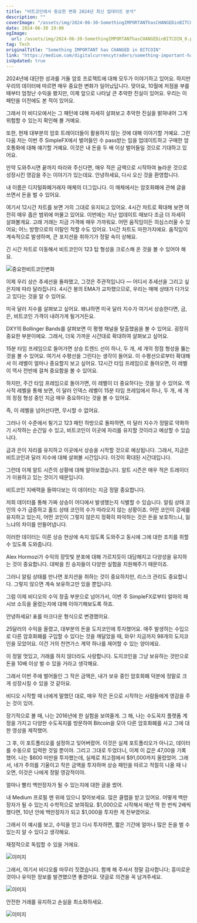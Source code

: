 ```yaml
---
title: "비트코인에서 중요한 변화 2024년 최신 업데이트 분석"
description: ""
coverImage: "/assets/img/2024-06-30-SomethingIMPORTANThasCHANGEDinBITCOIN_0.png"
date: 2024-06-30 19:00
ogImage:
  url: /assets/img/2024-06-30-SomethingIMPORTANThasCHANGEDinBITCOIN_0.png
tag: Tech
originalTitle: "Something IMPORTANT has CHANGED in BITCOIN"
link: "https://medium.com/digitalcurrencytraders/something-important-has-changed-in-bitcoin-2b7f28448a16"
isUpdated: true
---
```


2024년에 대단한 성과를 거둘 암호 프로젝트에 대해 모두가 이야기하고 있어요. 하지만 우리의 데이터에 따르면 매우 중요한 변화가 일어났답니다. 맞아요, 10월에 저점을 부를 때부터 엄청난 수익을 봤지만, 이제 앞으로 나타날 큰 추악한 진실이 있어요. 우리는 이 패턴을 이전에도 본 적이 있어요.

그래서 이 비디오에서는 그 패턴에 대해 자세히 살펴보고 추악한 진실을 밝혀내어 그게 위험할 수 있는지 확인해 볼 거예요.

또한, 현재 대부분의 암호 트레이더들이 활용하지 않는 것에 대해 이야기할 거예요. 그런 다음 저는 이번 주 SimpleFX에서 벌어들인 수 pass받는 임을 업데이트하고 구매한 암호통화에 대해 얘기할 거예요. 이것은 내 돈을 두 배 이상 벌어들일 것으로 기대하고 있어요.

만약 도와주시면 끝까지 따라와 주신다면, 매우 적은 금액으로 시작하여 놀라운 것으로 성장시킨 영감을 주는 이야기가 있는데요. 안녕하세요, 다시 오신 것을 환영합니다.

<!-- cozy-coder - 수평 -->

<ins class="adsbygoogle"
     style="display:block"
     data-ad-client="ca-pub-4877378276818686"
     data-ad-slot="1107185301"
     data-ad-format="auto"
     data-full-width-responsive="true"></ins>

<script>
     (adsbygoogle = window.adsbygoogle || []).push({});
</script>

내 이름은 디지털화폐거래자 매체의 더그입니다. 이 매체에서는 암호화폐에 관해 글을 쓰면서 돈을 벌 수 있어요.

여기서 12시간 차트를 보면 거의 그대로 유지되고 있어요. 4시간 차트로 확대해 보면 여전히 매우 좁은 범위에 머물고 있어요. 이번에는 지난 업데이트 때보다 조금 더 자세히 살펴볼게요. 고래 거래는 지금 가격에 매우 가까워요. 어떤 움직임이든 의심스러울 수 있어요; 어느 방향으로의 이탈인 척할 수도 있어요. 1시간 차트도 마찬가지에요. 움직임이 계속적으로 발생하며, 큰 포지션을 취하기가 정말 속이 상해요.

긴 시간 차트로 이동해서 비트코인이 123 탑 형성을 크로스해 온 것을 볼 수 있어야 해요.

![중요한비트코인변화](/assets/img/2024-06-30-SomethingIMPORTANThasCHANGEDinBITCOIN_0.png)

<!-- cozy-coder - 수평 -->

<ins class="adsbygoogle"
     style="display:block"
     data-ad-client="ca-pub-4877378276818686"
     data-ad-slot="1107185301"
     data-ad-format="auto"
     data-full-width-responsive="true"></ins>

<script>
     (adsbygoogle = window.adsbygoogle || []).push({});
</script>

이제 우리 상슨 추세선을 돌파했고, 그것은 주관적입니다 — 어디서 추세선을 그리고 싶은지에 따라 달라집니다. 4시간 봉의 EMA가 교차했으므로, 우리는 매매 상태가 다가오고 있다는 것을 알 수 있어요.

미국 달러 지수를 살펴보고 싶어요. 왜냐하면 미국 달러 지수가 여기서 상승한다면, 금, 은, 비트코인 가격이 내려가게 될거거든요.

DXY의 Bollinger Bands를 살펴보면 이 평행 채널을 탈출했음을 볼 수 있어요. 굉장히 중요한 부분이에요. 그래서, 더욱 가까운 시간대로 확대하여 살펴보고 싶어요.

<!-- cozy-coder - 수평 -->

<ins class="adsbygoogle"
     style="display:block"
     data-ad-client="ca-pub-4877378276818686"
     data-ad-slot="1107185301"
     data-ad-format="auto"
     data-full-width-responsive="true"></ins>

<script>
     (adsbygoogle = window.adsbygoogle || []).push({});
</script>

15분 타임 프레임으로 들어가면 상승 트렌드 선이 하나, 두 개, 세 개의 정점 형성을 뚫는 것을 볼 수 있어요. 여기서 수평선을 그린다는 생각이 들어요. 이 수평선으로부터 확대해서 이 레벨이 얼마나 중요할지 보고 싶어요. 12시간 타임 프레임으로 돌아오면, 이 레벨이 역사 전반에 걸쳐 중요함을 볼 수 있어요.

하지만, 주간 타임 프레임으로 돌아가면, 이 레벨이 더 중요하다는 것을 알 수 있어요. 역사적 레벨을 통해 보면, 이 달러 인덱스 레벨이 15분 타임 프레임에서 하나, 두 개, 세 개의 정점 형성 중인 지금 매우 중요하다는 것을 볼 수 있어요.

즉, 이 레벨을 넘어선다면, 무시할 수 없어요.

<!-- cozy-coder - 수평 -->

<ins class="adsbygoogle"
     style="display:block"
     data-ad-client="ca-pub-4877378276818686"
     data-ad-slot="1107185301"
     data-ad-format="auto"
     data-full-width-responsive="true"></ins>

<script>
     (adsbygoogle = window.adsbygoogle || []).push({});
</script>

그러나 이 수준에서 튕기고 123 패턴 하방으로 돌파하면, 미 달러 지수가 정말로 약화하기 시작하는 순간일 수 있고, 비트코인이 이곳에 자리를 유지할 것이라고 예상할 수 있습니다.

금과 은이 자리를 유지하고 이곳에서 상승을 시작할 것으로 예상됩니다. 그래서, 지금은 비트코인과 달러 지수에 대해 살펴볼 시간입니다. 이것이 확대된 시간대입니다.

그런데 이제 알트 시즌의 상황에 대해 알아보겠습니다. 알트 시즌은 매우 적은 트레이더가 이용하고 있는 것이기 때문입니다.

비트코인 지배력을 들여다보는 이 데이터는 지금 정말 중요합니다.

<!-- cozy-coder - 수평 -->

<ins class="adsbygoogle"
     style="display:block"
     data-ad-client="ca-pub-4877378276818686"
     data-ad-slot="1107185301"
     data-ad-format="auto"
     data-full-width-responsive="true"></ins>

<script>
     (adsbygoogle = window.adsbygoogle || []).push({});
</script>

저희 데이터를 통해 가짜 상승이 어디에서 발생했는지 식별할 수 있습니다. 알림 상태 코인의 수가 급증하고 홀드 상태 코인의 수가 따라오지 않는 상황이죠. 어떤 코인이 강세를 유지하고 있는지, 어떤 코인이 그렇지 않은지 정확히 파악하는 것은 돈을 보호하느냐, 잃느냐의 차이를 만들어냅니다.

이러한 데이터는 이른 상승 현상에 속지 않도록 도와주고 동시에 그에 대한 조치를 취할 수 있도록 도와줍니다.

Alex Hormozi가 수익의 장밋빛 분포에 대해 가르치듯이 대담해지고 다양성을 유지하는 것이 중요합니다. 대박을 친 승자들이 다양한 실험을 지원해주기 때문이죠.

그러니 알림 상태를 만나면 포지션을 취하는 것이 중요하지만, 리스크 관리도 중요합니다. 그렇지 않으면 계속 보유하고만 있을 뿐입니다.

그럼 이제 비디오의 수익 창출 부분으로 넘어가서, 이번 주 SimpleFX로부터 얼마의 패시브 소득을 올렸는지에 대해 이야기해보도록 하죠.

<!-- cozy-coder - 수평 -->

<ins class="adsbygoogle"
     style="display:block"
     data-ad-client="ca-pub-4877378276818686"
     data-ad-slot="1107185301"
     data-ad-format="auto"
     data-full-width-responsive="true"></ins>

<script>
     (adsbygoogle = window.adsbygoogle || []).push({});
</script>

안녕하세요! 표를 마크다운 형식으로 변경했어요.

25달러의 수익을 올렸고, 대부분의 돈을 도지코인에 투자했어요. 매주 발생하는 수입으로 다른 암호화폐를 구입할 수 있다는 것을 깨달았을 때, 와우! 지금까지 98개의 도지코인을 모았어요. 이건 거의 천연가스 계약 하나를 제어할 수 있는 양이에요.

이 정말 멋있고, 거래를 하지 않더라도 사랑합니다. 도지코인을 그냥 보유하는 것만으로 돈을 10배 이상 벌 수 있을 거라고 생각해요.

그래서 이번 주에 벌어들인 그 작은 금액은, 내가 보유 중인 암호화폐 덕분에 정말로 크게 성장시킬 수 있을 것 같아요.

<!-- cozy-coder - 수평 -->

<ins class="adsbygoogle"
     style="display:block"
     data-ad-client="ca-pub-4877378276818686"
     data-ad-slot="1107185301"
     data-ad-format="auto"
     data-full-width-responsive="true"></ins>

<script>
     (adsbygoogle = window.adsbygoogle || []).push({});
</script>

비디오 시작할 때 너에게 말했던 대로, 매우 작은 돈으로 시작하는 사람들에게 영감을 주는 것이 있어.

장기적으로 볼 때, 나는 2016년에 한 실험을 보여줄게. 그 해, 나는 수도꼭지 플랫폼 계정을 가지고 다양한 수도꼭지를 방문하여 Bitcoin을 모아 다른 암호화폐를 사고 그에 대한 영상을 제작했어.

그 후, 이 포트폴리오를 설정하고 잊어버렸어. 이것은 실제 포트폴리오가 아니고, 데이터를 수동으로 입력한 것일 뿐이야. 그리고 그대로 두었더니, 이제 이 값은 47,00을 기록했어. 나는 $600 미만을 투자했는데, 실제로 최고점에서 $91,000까지 올랐었어. 그래서, 네가 주의를 기울이고 작은 금액을 투자하며 상승 패턴을 따르고 적절히 나올 때 나오면, 이것은 나에게 정말 영감적이야.

얼마나 빨리 백만장자가 될 수 있는지에 대한 글을 썼어.

<!-- cozy-coder - 수평 -->

<ins class="adsbygoogle"
     style="display:block"
     data-ad-client="ca-pub-4877378276818686"
     data-ad-slot="1107185301"
     data-ad-format="auto"
     data-full-width-responsive="true"></ins>

<script>
     (adsbygoogle = window.adsbygoogle || []).push({});
</script>

내 Medium 프로필 맨 위에 있으니 찾아보세요. 많은 클랩을 받고 있어요. 어떻게 백만장자가 될 수 있는지 수학적으로 보여줘요. $1,000으로 시작해서 매년 딱 한 번씩 2배씩 했다면, 10년 안에 백만장자가 되고 $1,000을 투자한 게 전부였어요.

그래서 이 예시를 보고, 수익을 얻고 다시 투자하면, 짧은 기간에 얼마나 많은 돈을 벌 수 있는지 알 수 있다고 생각해요.

재정적으로 독립할 수 있을 거에요.

![이미지](/assets/img/2024-06-30-SomethingIMPORTANThasCHANGEDinBITCOIN_4.png)

<!-- cozy-coder - 수평 -->

<ins class="adsbygoogle"
     style="display:block"
     data-ad-client="ca-pub-4877378276818686"
     data-ad-slot="1107185301"
     data-ad-format="auto"
     data-full-width-responsive="true"></ins>

<script>
     (adsbygoogle = window.adsbygoogle || []).push({});
</script>

그래서, 여기서 비디오를 마무리 짓겠습니다. 함께 해 주셔서 정말 감사합니다; 흥미로운 것이나 유익한 정보를 발견했으면 좋겠어요. 댓글로 의견을 꼭 남겨주세요.

![이미지](/assets/img/2024-06-30-SomethingIMPORTANThasCHANGEDinBITCOIN_5.png)

안전한 거래를 유지하고 손실을 최소화하세요.

<!-- cozy-coder - 수평 -->

<ins class="adsbygoogle"
     style="display:block"
     data-ad-client="ca-pub-4877378276818686"
     data-ad-slot="1107185301"
     data-ad-format="auto"
     data-full-width-responsive="true"></ins>

<script>
     (adsbygoogle = window.adsbygoogle || []).push({});
</script>

![이미지](/assets/img/2024-06-30-SomethingIMPORTANThasCHANGEDinBITCOIN_6.png)
